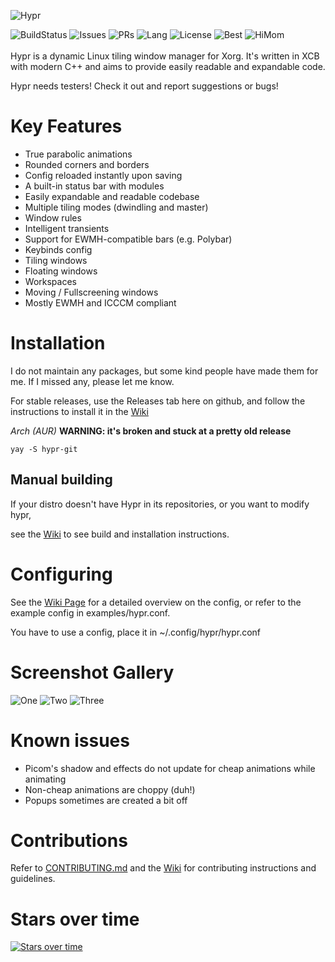 ![Hypr](https://i.imgur.com/LtC153m.png)

![BuildStatus](https://github.com/vaxerski/Hypr/actions/workflows/c-cpp.yml/badge.svg)
![Issues](https://img.shields.io/github/issues/vaxerski/Hypr)
![PRs](https://img.shields.io/github/issues-pr/vaxerski/Hypr)
![Lang](https://img.shields.io/github/languages/top/vaxerski/Hypr)
![License](https://img.shields.io/github/license/vaxerski/Hypr)
![Best](https://img.shields.io/badge/Standard-C%2B%2B20-success)
![HiMom](https://img.shields.io/badge/Hi-mom!-ff69b4)
<br/><br/>
Hypr is a dynamic Linux tiling window manager for Xorg. It's written in XCB with modern C++ and aims to provide easily readable and expandable code.

Hypr needs testers! Check it out and report suggestions or bugs!
<br/>

# Key Features
- True parabolic animations
- Rounded corners and borders
- Config reloaded instantly upon saving
- A built-in status bar with modules
- Easily expandable and readable codebase
- Multiple tiling modes (dwindling and master)
- Window rules
- Intelligent transients
- Support for EWMH-compatible bars (e.g. Polybar)
- Keybinds config
- Tiling windows
- Floating windows
- Workspaces
- Moving / Fullscreening windows
- Mostly EWMH and ICCCM compliant

# Installation
I do not maintain any packages, but some kind people have made them for me. If I missed any, please let me know.

For stable releases, use the Releases tab here on github, and follow the instructions to install it in the [Wiki](https://github.com/vaxerski/Hypr/wiki/Building) 

*Arch (AUR)* **WARNING: it's broken and stuck at a pretty old release**
```
yay -S hypr-git
```

## Manual building
If your distro doesn't have Hypr in its repositories, or you want to modify hypr,

see the [Wiki](https://github.com/vaxerski/Hypr/wiki/Building) to see build and installation instructions.

# Configuring
See the [Wiki Page](https://github.com/vaxerski/Hypr/wiki/Configuring-Hypr) for a detailed overview on the config, or refer to the example config in examples/hypr.conf.

You have to use a config, place it in ~/.config/hypr/hypr.conf

# Screenshot Gallery

![One](https://i.imgur.com/ygked0M.png)
![Two](https://i.imgur.com/HLukmeA.png)
![Three](https://i.imgur.com/B0MDTu2.png)

# Known issues
- Picom's shadow and effects do not update for cheap animations while animating
- Non-cheap animations are choppy (duh!)
- Popups sometimes are created a bit off

# Contributions
Refer to [CONTRIBUTING.md](https://github.com/vaxerski/Hypr/blob/main/CONTRIBUTING.md) and the [Wiki](https://github.com/vaxerski/Hypr/wiki/Contributing-&-Debugging) for contributing instructions and guidelines.


# Stars over time

[![Stars over time](https://starchart.cc/vaxerski/Hypr.svg)](https://starchart.cc/vaxerski/Hypr)


